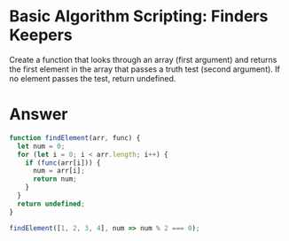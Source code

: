 # Basic Algorithm Scripting: Finders Keepers

Create a function that looks through an array (first argument) and returns the first element in the array that passes a truth test (second argument). If no element passes the test, return undefined.


# Answer

```JavaScript
function findElement(arr, func) {
  let num = 0;
  for (let i = 0; i < arr.length; i++) {
    if (func(arr[i])) {
      num = arr[i];
      return num;
    }
  }
  return undefined;
}

findElement([1, 2, 3, 4], num => num % 2 === 0);
```